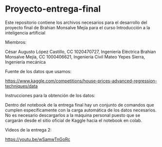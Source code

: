 # Proyecto-entrega-final
Este repositorio contiene los archivos necesarios para el desarrollo del proyecto final de Brahian Monsalve Mejía para el curso Introducción a la inteligencia artificial

Miembros:

César Augusto López Castillo, CC 1020470727, Ingeniería Eléctrica
Brahian Monsalve Mejía, CC 1000406621, Ingeniería Civil
Mateo Yepes Sierra, Ingeniería mecánica

Fuente de los datos que usamos: 

https://www.kaggle.com/competitions/house-prices-advanced-regression-techniques/data

Instrucciones para la obtención de los datos:

Dentro del notebook de la entrega final hay un conjunto de comandos que cumplen específicamente con la carga automática de los datos necesarios. No es necesario descargarlos a la máquina personal puesto que se cargarán desde el sitio oficial de Kaggle hacia el notebook en colab. 

Videos de la entrega 2:

https://youtu.be/wSamwTnGoRc
